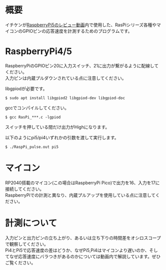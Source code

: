 # 概要
イチケンが[RaspberryPi5のレビュー動画](https://youtu.be/KUwH7JNcvJ0)内で使用した、RasPiシリーズ各種やマイコンのGPIOピンの応答速度を計測するためのプログラムです。  

# RaspberryPi4/5
RaspberryPiのGPIOピン20に入力スイッチ、21に出力が繋がるように配線してください。  
入力ピンは内蔵プルダウンされている点に注意してください。  

libgpiodが必要です。
```
$ sudo apt install libgpiod2 libgpiod-dev libgpiod-doc
```
gccでコンパイルしてください。
```
$ gcc RasPi_***.c -lgpiod
```
スイッチを押している間だけ出力がHighになります。  

以下のようにpi5/pi4いずれかの引数を渡して実行します。  
```
$ ./RaspPi_pulse.out pi5
```

# マイコン
RP2040搭載のマイコン(この場合はRaspberryPi Pico)で出力を16、入力を17に接続してください。  
RaspberryPiでの計測と異なり、内蔵プルアップを使用している点に注意してください。  

# 計測について
入力ピンと出力ピンの立ち上がり、あるいは立ち下りの時間差をオシロスコープで観察してください。  
Pi4とPi5で応答速度の差はどうか、なぜPi5,Pi4はマイコンより遅いのか、そしてなぜ応答速度にバラつきがあるのかについては動画内で解説しています。ぜひご覧ください。  